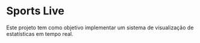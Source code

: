 # Sports Live

Este projeto tem como objetivo implementar um sistema de visualização de estatísticas em tempo real.

